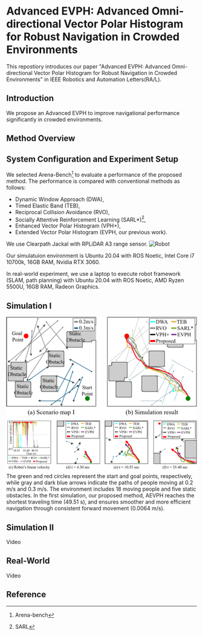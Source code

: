 # Advanced EVPH: Advanced Omni-directional Vector Polar Histogram for Robust Navigation in Crowded Environments

This repostiory introduces our paper "Advanced EVPH: Advanced Omni-directional Vector Polar Histogram for Robust Navigation in Crowded Environments" in IEEE Robotics and Automation Letters(RA/L). 

## Introduction
We propose an Advanced EVPH to improve navigational performance significantly in crowded environments.

## Method Overview

## System Configuration and Experiment Setup

We selected Arena-Bench[^1] to evaluate a performance of the proposed method. 
The performance is compared with conventional methods as follows:
- Dynamic Window Approach (DWA),
- Timed Elastic Band (TEB),
- Reciprocal Collision Avoidance (RVO),
- Socially Attentive Reinforcement Learning (SARL*)[^2],
- Enhanced Vector Polar Histogram (VPH+),
- Extended Vector Polar Histogram (EVPH, our previous work).

We use Clearpath Jackal with RPLiDAR A3 range sensor.
![Robot](figures/Robot.png)

Our simulatuion environment is Ubuntu 20.04 with ROS Noetic, Intel Core i7 10700k, 16GB RAM, Nvidia RTX 3060. 

In real-world experiment, we use a laptop to execute robot framework (SLAM, path planning) with Ubuntu 20.04 with ROS Noetic, AMD Ryzen 5500U, 16GB RAM, Radeon Graphics.

## Simulation I
![Simulation I environment](figures/s1_results.png)
![Simulation I velocity plot](figures/s1_discussion.png)
The green and red circles represent the start and goal points, respectively, while gray and dark blue arrows indicate the paths of people moving at 0.2 m/s and 0.3 m/s. The environment includes 18 moving people and five static obstacles.
In the first simulation, our proposed method, AEVPH reaches the shortest traveling time (49.51 s), and ensures smoother and more efficient navigation through consistent forward movement (0.0064 m/s).



## Simulation II
Video
## Real-World
Video
## Reference
[^1]: Arena-bench
[^2]: SARL
